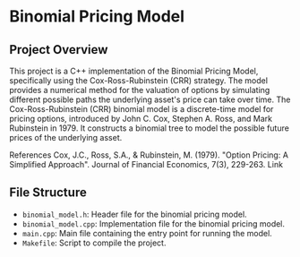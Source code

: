 # Binomial Pricing Model

## Project Overview

This project is a C++ implementation of the Binomial Pricing Model, specifically using the Cox-Ross-Rubinstein (CRR) strategy. The model provides a numerical method for the valuation of options by simulating different possible paths the underlying asset's price can take over time.
The Cox-Ross-Rubinstein (CRR) binomial model is a discrete-time model for pricing options, introduced by John C. Cox, Stephen A. Ross, and Mark Rubinstein in 1979. It constructs a binomial tree to model the possible future prices of the underlying asset.

References
Cox, J.C., Ross, S.A., & Rubinstein, M. (1979). "Option Pricing: A Simplified Approach". Journal of Financial Economics, 7(3), 229-263. Link

## File Structure

- `binomial_model.h`: Header file for the binomial pricing model.
- `binomial_model.cpp`: Implementation file for the binomial pricing model.
- `main.cpp`: Main file containing the entry point for running the model.
- `Makefile`: Script to compile the project.
